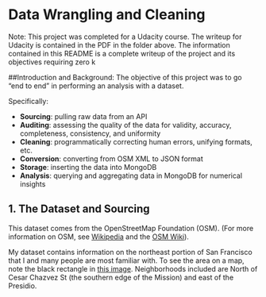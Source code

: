 # Data Wrangling and Cleaning

Note: This project was completed for a Udacity course. The writeup for Udacity is contained in the PDF in the folder above. The information contained in this README is a complete writeup of the project and its objectives requiring zero k

##Introduction and Background:
The objective of this project was to go “end to end” in performing an analysis with a dataset. 

Specifically:
*	**Sourcing**: pulling raw data from an API
*	**Auditing**: assessing the quality of the data for validity, accuracy, completeness, consistency, and uniformity
*	**Cleaning**: programmatically correcting human errors, unifying formats, etc.
*	**Conversion**: converting from OSM XML to JSON format
*	**Storage**: inserting the data into MongoDB
*	**Analysis**: querying and aggregating data in MongoDB for numerical insights

## 1. The Dataset and Sourcing
This dataset comes from the OpenStreetMap Foundation (OSM). (For more information on OSM, see [Wikipedia](https://en.wikipedia.org/wiki/OpenStreetMap) and the [OSM Wiki](http://wiki.openstreetmap.org/wiki/Main_Page)).

My dataset contains information on the northeast portion of San Francisco that I and many people are most familiar with. To see the area on a map, note the black rectangle in [this image](http://imgur.com/weR1Hi9). Neighborhoods included are North of Cesar Chazvez St (the southern edge of the Mission) and east of the Presidio. 

